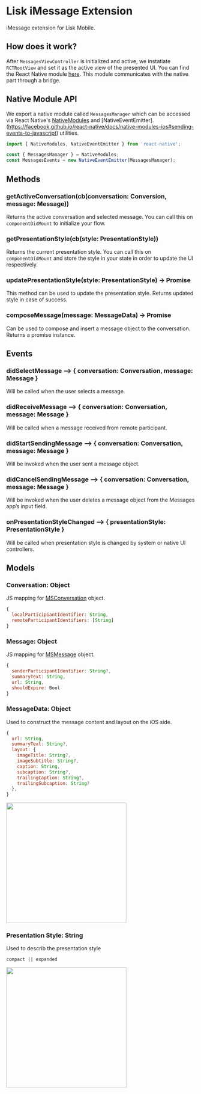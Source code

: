 # Lisk iMessage Extension

iMessage extension for Lisk Mobile.

## How does it work?
After `MessagesViewController` is initialized and active, we instatiate `RCTRootView` and set it as the active view of the presented UI. You can find the React Native module [here]('../../index.messages.js'). This module communicates with the native part through a bridge.

## Native Module API
We export a native module called `MessagesManager` which can be accessed via React Native's [NativeModules](https://facebook.github.io/react-native/docs/native-modules-ios) and [NativeEventEmitter].(https://facebook.github.io/react-native/docs/native-modules-ios#sending-events-to-javascript) utilities.

```jsx
import { NativeModules, NativeEventEmitter } from 'react-native';

const { MessagesManager } = NativeModules;
const MessagesEvents = new NativeEventEmitter(MessagesManager);
```

## Methods
### getActiveConversation(cb(conversation: Conversion, message: Message))
Returns the active conversation and selected message. You can call this on `componentDidMount` to initialize your flow.

### getPresentationStyle(cb(style: PresentationStyle))
Returns the current presentation style. You can call this on `componentDidMount` and store the style in your state in order to update the UI respectively.

### updatePresentationStyle(style: PresentationStyle) -> Promise
This method can be used to update the presentation style. Returns updated style in case of success.

### composeMessage(message: MessageData) -> Promise
Can be used to compose and insert a message object to the conversation. Returns a promise instance.

## Events
### didSelectMessage --> { conversation: Conversation, message: Message }
Will be called when the user selects a message.

### didReceiveMessage --> { conversation: Conversation, message: Message }
Will be called when a message received from remote participant.

### didStartSendingMessage --> { conversation: Conversation, message: Message }
Will be invoked when the user sent a message object.

### didCancelSendingMessage --> { conversation: Conversation, message: Message }
Will be invoked when the user deletes a message object from the Messages app’s input field.

### onPresentationStyleChanged --> { presentationStyle: PresentationStyle } 
Will be called when presentation style is changed by system or native UI controllers.

## Models
### Conversation: Object
JS mapping for [MSConversation](https://developer.apple.com/documentation/messages/msconversation) object.

```js
{
  localParticipiantIdentifier: String,
  remoteParticipantIdentifiers: [String]
}
```

### Message: Object
JS mapping for [MSMessage](https://developer.apple.com/documentation/messages/msmessage) object.

```js
{
  senderParticipantIdentifier: String?,
  summaryText: String,
  url: String,
  shouldExpire: Bool
}
```

### MessageData: Object
Used to construct the message content and layout on the iOS side.

```js
{
  url: String,
  summaryText: String?,
  layout: {
    imageTitle: String?,
    imageSubtitle: String?,
    caption: String,
    subcaption: String?,
    trailingCaption: String?,
    trailingSubcaption: String?
  },
}
```

<img src="https://docs-assets.developer.apple.com/published/af521ba258/MSMessageTemplateLayout_2x_93d9e9b7-b99c-4def-a8e1-2df50a710a52.png" width="320" />

### Presentation Style: String
Used to describ the presentation style

```
compact || expanded
```

<img src="https://cdn-images-1.medium.com/max/1600/1*XFJVw_uy8iTH3voNToP26w.png" width="320" />
